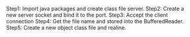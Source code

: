 Step1: Import java packages and create class file server. Step2: Create a new server socket and bind it to the port. Step3: Accept the client connection Step4: Get the file name and stored into the BufferedReader. Step5: Create a new object class file and realine.

